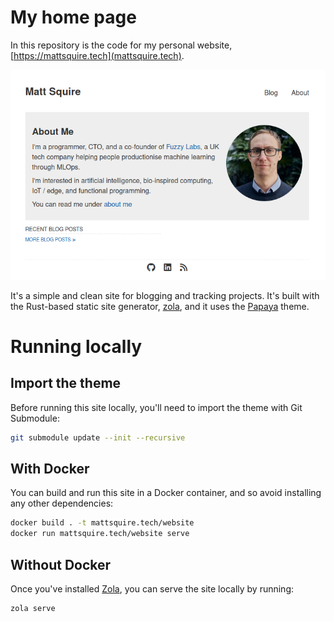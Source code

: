 # My home page

In this repository is the code for my personal website, [https://mattsquire.tech](mattsquire.tech).

![mattsquire.tech screenshot](screenshot.png)

It's a simple and clean site for blogging and tracking projects. It's built with the Rust-based static site generator, [zola](https://getzola.org), and it uses the [Papaya](https://github.com/justint/papaya) theme.

# Running locally

## Import the theme

Before running this site locally, you'll need to import the theme with Git Submodule:

```bash
git submodule update --init --recursive
```

## With Docker

You can build and run this site in a Docker container, and so avoid installing any other dependencies:

```bash
docker build . -t mattsquire.tech/website
docker run mattsquire.tech/website serve
```

## Without Docker

Once you've installed [Zola](https://getzola.org), you can serve the site locally by running:

```bash
zola serve
```
